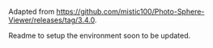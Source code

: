 Adapted from https://github.com/mistic100/Photo-Sphere-Viewer/releases/tag/3.4.0.

Readme to setup the environment soon to be updated.
